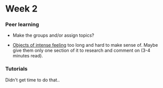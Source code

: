# Week 2

### Peer learning

* Make the groups and/or assign topics?

* [Objects of intense feeling](http://computationalculture.net/article/objects-of-intense-feeling-the-case-of-the-twitter-api) too long and hard to make sense of. Maybe give them only one section of it to research and comment on (3-4 minutes read).

### Tutorials

Didn't get time to do that..


